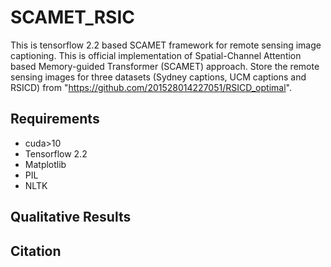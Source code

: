 # SCAMET_RSIC
This is tensorflow 2.2 based SCAMET framework for remote sensing image captioning.
This is official implementation of Spatial-Channel Attention based Memory-guided Transformer (SCAMET) approach.
Store the remote sensing images for three datasets (Sydney captions, UCM captions and RSICD) from "https://github.com/201528014227051/RSICD_optimal".


## Requirements
- cuda>10
- Tensorflow 2.2
- Matplotlib
- PIL
- NLTK


## Qualitative Results



## Citation
